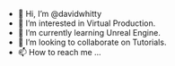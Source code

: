 - 👋 Hi, I’m @davidwhitty
- 👀 I’m interested in Virtual Production.
- 🌱 I’m currently learning Unreal Engine.
- 💞️ I’m looking to collaborate on Tutorials.
- 📫 How to reach me ... 
<!---
davidwhitty/davidwhitty is a ✨ special ✨ repository because its `README.md` (this file) appears on your GitHub profile.
You can click the Preview link to take a look at your changes.
--->
